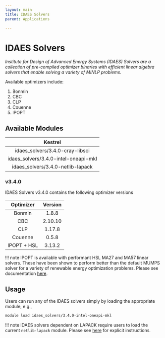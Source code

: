 ```yaml
---
layout: main
title: IDAES Solvers
parent: Applications

---
```


# IDAES Solvers

*Institute for Design of Advanced Energy Systems (IDAES) Solvers are a collection of pre-compiled optimizer binaries with efficient linear algebra solvers that enable solving a variety of MINLP problems.*

Available optimizers include:

1. Bonmin
2. CBC
3. CLP
4. Couenne
5. IPOPT

## Available Modules

| Kestrel                              |
|:------------------------------------:|
| idaes_solvers/3.4.0-cray-libsci      |
| idaes_solvers/3.4.0-intel-oneapi-mkl |
| idaes_solvers/3.4.0-netlib-lapack    |

### v3.4.0

IDAES Solvers v3.4.0 contains the following optimizer versions

| Optimizer   | Version |
|:-----------:|:-------:|
| Bonmin      | 1.8.8   |
| CBC         | 2.10.10 |
| CLP         | 1.17.8  |
| Couenne     | 0.5.8   |
| IPOPT + HSL | 3.13.2  |

!!! note
    IPOPT is available with performant HSL MA27 and MA57 linear solvers. These have been shown to perform better than the default MUMPS solver for a variety of renewable energy optimization problems. Please see documentation [here](ipopt.md#ipopt--hsl).

## Usage

Users can run any of the IDAES solvers simply by loading the appropriate module, e.g.,

```bash
module load idaes_solvers/3.4.0-intel-oneapi-mkl
```

!!! note
    IDAES solvers dependent on LAPACK require users to load the current `netlib-lapack` module. Please see [here](ipopt.md#usage) for explicit instructions.
